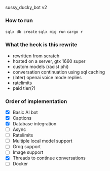 sussy_ducky_bot v2

### How to run
`sqlx db create`
`sqlx mig run`
`cargo r`

### What the heck is this rewrite
- rewritten from scratch
- hosted on a server, gtx 1660 super
- custom models (racist phi)
- conversation continuation using sql caching
- (later) openai voice mode replies
- ratelimits
- paid tier(?)

### Order of implementation
- [x] Basic AI bot
- [x] Captions
- [x] Database integration
- [ ] Async
- [ ] Ratelimits
- [ ] Multiple local model support
- [ ] Groq support
- [ ] Image support
- [x] Threads to continue conversations
- [ ] Docker